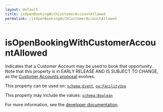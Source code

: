 ```yaml
---
layout: default
title: isOpenBookingWithCustomerAccountAllowed
permalink: /isOpenBookingWithCustomerAccountAllowed
---
```


# isOpenBookingWithCustomerAccountAllowed
Indicates that a Customer Account may be used to book that opportunity. Note that this property is in EARLY RELEASE AND IS SUBJECT TO CHANGE, as the [Customer Accounts proposal](https://github.com/openactive/customer-accounts) evolves.

This property can be used on: [`schema:Event`](https://schema.org/Event), [`oa:FacilityUse`](https://openactive.io/FacilityUse)

This property may include the values: [`schema:Boolean`](https://schema.org/Boolean)

For more information, see the [developer documentation](https://developer.openactive.io/data-model/types/).